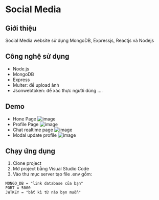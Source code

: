 # Social Media 

## Giới thiệu

Social Media website sử dụng MongoDB, Expressjs, Reactjs và Nodejs

## Công nghệ sử dụng

- Node.js
- MongoDB
- Express
- Multer: để upload ảnh
- Jsonwebtoken: để xác thực người dùng
....

## Demo

- Hone Page
![image](https://user-images.githubusercontent.com/54978467/196153330-6b6ad0cb-1214-4d78-b08f-8a0db1d16e8c.png)
- Profile Page
![image](https://user-images.githubusercontent.com/54978467/196153300-4321e9f7-df5c-47b8-a035-63068ab8620c.png)
- Chat realtime page
![image](https://user-images.githubusercontent.com/54978467/196153483-a1798b19-0c01-4e35-acaf-42f16377faf8.png)
- Modal update profile
![image](https://user-images.githubusercontent.com/54978467/196154149-286b3761-e6c8-4192-a2cf-2b60e5972630.png)

## Chạy ứng dụng
1. Clone project 
2. Mở project bằng Visual Studio Code
3. Vào thư mục server tạo file .env gồm:
```
MONGO_DB = "link database của bạn"
PORT = 5000
JWTKEY = "bất kì từ nào bạn muốn"
 ```
